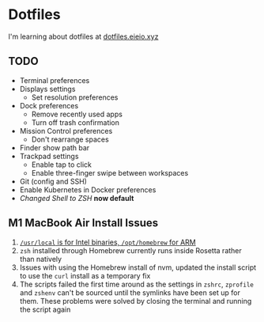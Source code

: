 # Dotfiles

I'm learning about dotfiles at [dotfiles.eieio.xyz](http://dotfiles.eieio.xyz)

## TODO

- Terminal preferences
- Displays settings
  - Set resolution preferences
- Dock preferences
  - Remove recently used apps
  - Turn off trash confirmation
- Mission Control preferences
  - Don't rearrange spaces
- Finder show path bar
- Trackpad settings
  - Enable tap to click
  - Enable three-finger swipe between workspaces
- Git (config and SSH)
- Enable Kubernetes in Docker preferences
- _Changed Shell to ZSH_ **now default**

## M1 MacBook Air Install Issues

1. [`/usr/local` is for Intel binaries, `/opt/homebrew` for ARM](https://docs.brew.sh/Installation)
1. `zsh` installed through Homebrew currently runs inside Rosetta rather than natively
1. Issues with using the Homebrew install of nvm, updated the install script to use the `curl` install as a temporary fix
1. The scripts failed the first time around as the settings in `zshrc`, `zprofile` and `zshenv` can't be sourced until the symlinks have been set up for them. These problems were solved by closing the terminal and running the script again

